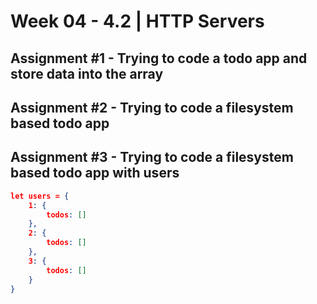 # **Week 04 - 4.2 | HTTP Servers**


## Assignment #1 - Trying to code a todo app and store data into the array

## Assignment #2 - Trying to code a filesystem based todo app

## Assignment #3 - Trying to code a filesystem based todo app with users
```json
let users = {
    1: {
        todos: []
    }, 
    2: {
        todos: []
    }, 
    3: {
        todos: []
    }
}
```